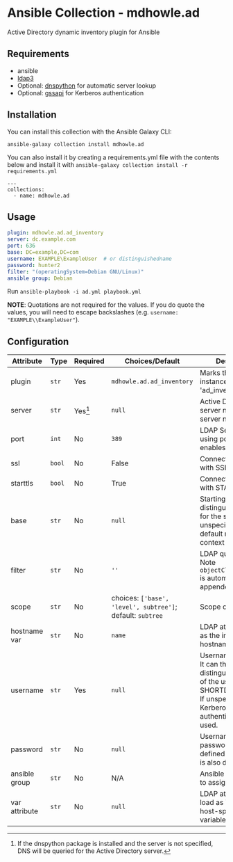 # Ansible Collection - mdhowle.ad

Active Directory dynamic inventory plugin for Ansible

## Requirements

  * ansible
  * [ldap3](https://github.com/cannatag/ldap3)
  * Optional: [dnspython](https://github.com/rthalley/dnspython) for automatic server lookup
  * Optional: [gssapi](https://github.com/pythongssapi/python-gssapi) for Kerberos authentication


## Installation
You can install this collection with the Ansible Galaxy CLI:

```
ansible-galaxy collection install mdhowle.ad
```

You can also install it by creating a requirements.yml file with the contents below and install it with `ansible-galaxy collection install -r requirements.yml`

```
---
collections:
  - name: mdhowle.ad
```

## Usage

```yaml
plugin: mdhowle.ad.ad_inventory
server: dc.example.com
port: 636
base: DC=example,DC=com
username: EXAMPLE\ExampleUser  # or distinguishedname
password: hunter2
filter: "(operatingSystem=Debian GNU/Linux)"
ansible group: Debian
```

Run `ansible-playbook -i ad.yml playbook.yml`


**NOTE**: Quotations are not required for the values. If you do quote the values, you will need to escape backslashes (e.g. `username: "EXAMPLE\\ExampleUser"`).


## Configuration
| Attribute | Type | Required | Choices/Default | Description |
|--|--|--|--|--|
| plugin | `str`| Yes | `mdhowle.ad.ad_inventory` |  Marks this as an instance of the 'ad\_inventory' plugin |
| server | `str` | Yes[^1] | `null` | Active Directory server name or list of server names |
| port | `int` | No | `389` | LDAP Server Port; using port 636 enables SSL |
| ssl | `bool` | No | False | Connect to server with SSL |
| starttls | `bool` | No | True | Connect to server with STARTTLS |
| base | `str` | No | `null` | Starting distinguished name for the search. If unspecified, the default naming context will be used. |
| filter | `str` | No | `''` | LDAP query filter. Note `objectClass=computer` is automatically appended. |
| scope | `str` | No | choices: `['base', 'level', subtree']`; default: `subtree` | Scope of the search |
| hostname var | `str` | No | `name` | LDAP attribute to use as the inventory hostname |
| username | `str` | Yes | `null` | Username to bind as. It can the distinguished name of the user, or SHORTDOMAIN\user.  If unspecified, Kerberos authentication will be used.
| password | `str` | No | `null` | Username's password. Must be defined if username is also defined. |
| ansible group | `str` | No | N/A | Ansible group name to assign hosts to |
| var attribute | `str` | No | `null` | LDAP attribute to load as YAML for host-specific Ansible variables. |


[^1]: If the dnspython package is installed and the server is not specified, DNS will be queried for the Active Directory server.
